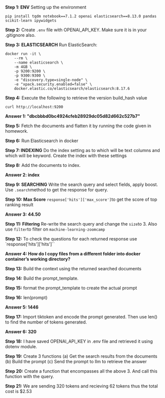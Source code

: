 __Step 1: ENV__ Setting up the environment
```
pip install tqdm notebook==7.1.2 openai elasticsearch==8.13.0 pandas scikit-learn ipywidgets
```
__Step 2:__ Create `.env` file with OPENAI_API_KEY. Make sure it is in your .gitignore also.

__Step 3: ELASTICSEARCH__ Run ElasticSearch:
````
docker run -it \
    --rm \
    --name elasticsearch \
    -m 4GB \
    -p 9200:9200 \
    -p 9300:9300 \
    -e "discovery.type=single-node" \
    -e "xpack.security.enabled=false" \
    docker.elastic.co/elasticsearch/elasticsearch:8.17.6
````
__Step 4:__ Execute the following to retrieve the version build_hash value
````
curl http://localhost:9200
````

__Answer 1: "dbcbbbd0bc4924cfeb28929dc05d82d662c527b7"__

__Step 5:__ Fetch the documents and flatten it by running the code given in homework.

__Step 6:__ Run Elasticsearch in docker

__Step 7: INDEXING__ Do the index setting as to which will be text columns and which will be keyword. Create the index with these settings

__Step 8:__ Add the documents to index.

__Answer 2: index__

__Step 9: SEARCHING__ Write the search query and select fields, apply boost. Use `.search`method to get the response for query.

__Step 10: Max Score__ `response['hits']['max_score']`to get the score of top ranking result

__Answer 3: 44.50__

__Step 11: Filtering__ Re-write the search query and change the `size`to 3. Also use `filter`to filter on `machine-learning-zoomcamp`

__Step 12:__ To check the questions for each returned response use `response['hits']['hits']``

__Answer 4: How do I copy files from a different folder into docker container’s working directory?__

__Step 13:__ Build the context using the returned searched documents

__Step 14:__ Build the prompt_template.

__Step 15:__ format the prompt_template to create the actual prompt

__Step 16:__ len(prompt)

__Answer 5: 1446__

__Step 17:__ Import tiktoken and encode the prompt generated. Then use len() to find the number of tokens generated.

__Answer 6: 320__

__Step 18:__ I have saved OPENAI_API_KEY in .env file and retrieved it using dotenv module.

__Step 19:__ Create 3 functions
    (a) Get the search results from the documents
    (b) Build the prompt
    (c) Send the prompt to llm to retrieve the answer

__Step 20:__ Create a function that encompasses all the above 3. And call this function with the query.

__Step 21:__ We are sending 320 tokens and recieving 62 tokens thus the total cost is $2.53